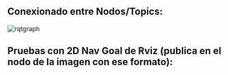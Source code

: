 ## Conexionado entre Nodos/Topics:
![rqtgraph](https://user-images.githubusercontent.com/80626428/145122131-173a9043-713c-4bbd-a793-ef4fce450480.png)

## Pruebas con 2D Nav Goal de Rviz (publica en el nodo de la imagen con ese formato):
